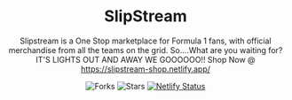 <div align="center">

# SlipStream

Slipstream is a One Stop marketplace for Formula 1 fans, with official merchandise from all the teams on the grid. So....What are you waiting for? IT'S LIGHTS OUT AND AWAY WE GOOOOOO!! 
Shop Now @ https://slipstream-shop.netlify.app/

![Forks](https://img.shields.io/github/forks/NtshVrm/co)
![Stars](https://img.shields.io/github/forks/NtshVrm/component-library)
[![Netlify Status](https://api.netlify.com/api/v1/badges/a1fe7d1f-75e9-4c30-bd3a-8df76d74c08c/deploy-status)](https://app.netlify.com/sites/infinityui/deploys)

</div>

 
